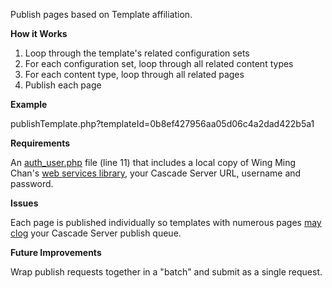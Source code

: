 Publish pages based on Template affiliation.

**How it Works**

1. Loop through the template's related configuration sets
2. For each configuration set, loop through all related content types
3. For each content type, loop through all related pages
4. Publish each page

**Example**

publishTemplate.php?templateId=0b8ef427956aa05d06c4a2dad422b5a1

**Requirements**

An [auth_user.php](https://github.com/espanae/Cascade-Web-Services-Examples/blob/master/php/wing-ming-chan-library/auth_user.php) file (line 11) that includes a local copy of Wing Ming Chan's [web services library](http://www.upstate.edu/cascade-admin/projects/web-services/), your Cascade Server URL, username and password.

**Issues**

Each page is published individually so templates with numerous pages [may clog](http://help.hannonhill.com/discussions/how-do-i/14581-how-to-clear-all-active-publish-jobs) your Cascade Server publish queue.

**Future Improvements**

Wrap publish requests together in a "batch" and submit as a single request.